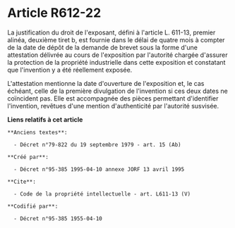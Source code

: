# Article R612-22

La justification du droit de l'exposant, défini à l'article L. 611-13, premier alinéa, deuxième tiret b, est fournie dans le
délai de quatre mois à compter de la date de dépôt de la demande de brevet sous la forme d'une attestation délivrée au cours
de l'exposition par l'autorité chargée d'assurer la protection de la propriété industrielle dans cette exposition et
constatant que l'invention y a été réellement exposée. 

L'attestation mentionne la date d'ouverture de l'exposition et, le cas échéant, celle de la première divulgation de
l'invention si ces deux dates ne coïncident pas. Elle est accompagnée des pièces permettant d'identifier l'invention,
revêtues d'une mention d'authenticité par l'autorité susvisée.

**Liens relatifs à cet article**

	**Anciens textes**:

	  - Décret n°79-822 du 19 septembre 1979 - art. 15 (Ab)

	**Créé par**:

	  - Décret n°95-385 1995-04-10 annexe JORF 13 avril 1995

	**Cite**:

	  - Code de la propriété intellectuelle - art. L611-13 (V)

	**Codifié par**:

	  - Décret n°95-385 1955-04-10
